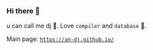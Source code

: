 ### Hi there :palm_tree: 
u can call me dj :musical_note:. Love `compiler` and `database` :whale2:.

Main page: [`https://an-dj.github.io/`](https://an-dj.github.io/)

<!--
**An-DJ/An-DJ** is a ✨ _special_ ✨ repository because its `README.md` (this file) appears on your GitHub profile.

Here are some ideas to get you started:

- 🔭 I’m currently working on ...
- 🌱 I’m currently learning ...
- 👯 I’m looking to collaborate on ...
- 🤔 I’m looking for help with ...
- 💬 Ask me about ...
- 📫 How to reach me: ...
- 😄 Pronouns: ...
- ⚡ Fun fact: ...
-->

